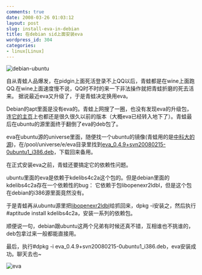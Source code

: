 ```yaml
---
comments: true
date: 2008-03-26 01:03:12
layout: post
slug: install-eva-in-debian
title: 在debian sid上面安装eva
wordpress_id: 304
categories:
- linux[Linux]
---
```


![debian-ubuntu](http://haokanbu.s3.amazonaws.com/picture/external/c8b6c8df6df744f7af186747f25a35b3.jpeg)

自从青蛙人品爆发，在pidgin上面死活登录不上QQ以后，青蛙都是在wine上面跑QQ.在wine上面速度慢不说，QQ时不时的来一下非法操作就把青蛙折磨的死去活来。
据说最近eva又升级了，于是青蛙决定换用eva。

Debian的apt里面是没有eva的。青蛙上网搜了一圈，也没有发现eva的升级包，连[它的主页](http://sourceforge.net/projects/evaq)上也都还是很久很久以前的版本（大概eva已经转入地下了）。青蛙最后在ubuntu的源里面终于翻倒了eva的deb包了。

eva在ubuntu源的universe里面，随便找一个ubuntu的镜像(青蛙用的是[中科大的源](http://debian.ustc.edu.cn/ubuntu))，在/pool/universe/e/eva目录里找到[eva_0.4.9+svn20080215-0ubuntu1_i386.deb](http://debian.ustc.edu.cn/ubuntu/pool/universe/e/eva/eva_0.4.9+svn20080215-0ubuntu1_i386.deb)，下载回来备用。

在正式安装eva之前，青蛙还要搞定它的依赖性问题。

ubuntu里面的eva是依赖于kdelibs4c2a这个包的。但是debian里面的kdelibs4c2a存在一个依赖性的bug：
它依赖于包libopenexr2ldbl，但是这个包在debian的i386源里面竟然没有。

于是青蛙再从ubuntu源里把[libopenexr2ldbl](http://debian.ustc.edu.cn/ubuntu/pool/main/o/openexr/libopenexr2ldbl_1.2.2-4.4ubuntu1_i386.deb)给抓回来，dpkg -i安装之，然后执行#aptitude install kdelibs4c2a，安装一系列的依赖包。

顺便说一句，debian跟ubuntu这两个兄弟有时候还真不错，互相谁也不挑谁的，deb包拿过来一般都能直接用。

最后，执行#dpkg -i eva_0.4.9+svn20080215-0ubuntu1_i386.deb，eva安装成功。聊天去也~

![eva](http://haokanbu.s3.amazonaws.com/picture/external/c8b6c8df6df744f7af186747f25a35b3.jpeg)
